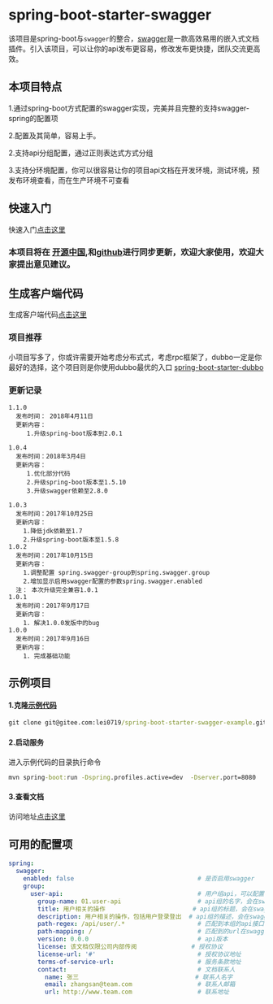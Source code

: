 # spring-boot-starter-swagger
该项目是spring-boot与`swagger`的整合，[swagger](https://swagger.io/)是一款高效易用的嵌入式文档插件。引入该项目，可以让你的api发布更容易，修改发布更快捷，团队交流更高效。

## 本项目特点
1.通过spring-boot方式配置的swagger实现，完美并且完整的支持swagger-spring的配置项

2.配置及其简单，容易上手。

2.支持api分组配置，通过正则表达式方式分组

3.支持分环境配置，你可以很容易让你的项目api文档在开发环境，测试环境，预发布环境查看，而在生产环境不可查看

## 快速入门
快速入门[点击这里](http://blog.csdn.net/hulei19900322/article/details/78107516)

### 本项目将在 [开源中国](https://gitee.com/reger/spring-boot-starter-swagger),和[github](https://github.com/halober/spring-boot-starter-swagger)进行同步更新，欢迎大家使用，欢迎大家提出意见建议。
## 生成客户端代码
生成客户端代码[点击这里](http://blog.csdn.net/hulei19900322/article/details/78107874)

### 项目推荐
小项目写多了，你或许需要开始考虑分布式式，考虑rpc框架了，dubbo一定是你最好的选择，这个项目则是你使用dubbo最优的入口 [spring-boot-starter-dubbo](https://gitee.com/reger/spring-boot-starter-dubbo)

### 更新记录
```
1.1.0
  发布时间： 2018年4月11日
  更新内容： 
     1.升级spring-boot版本到2.0.1

1.0.4
  发布时间：2018年3月4日
  更新内容：
     1.优化部分代码
     2.升级spring-boot版本至1.5.10
     3.升级swagger依赖至2.8.0

1.0.3
  发布时间：2017年10月25日
  更新内容：
    1.降低jdk依赖至1.7
    2.升级spring-boot版本至1.5.8
1.0.2
  发布时间：2017年10月15日
  更新内容：
    1.调整配置 spring.swagger-group到spring.swagger.group
    2.增加显示启用swagger配置的参数spring.swagger.enabled
  注： 本次升级完全兼容1.0.1
1.0.1
  发布时间：2017年9月17日 
  更新内容：
    1. 解决1.0.0发版中的bug
1.0.0
  发布时间：2017年9月16日
  更新内容：
    1. 完成基础功能

```
## 示例项目
#### 1.克隆[示例代码](https://gitee.com/lei0719/spring-boot-starter-swagger-example)
```cmd
git clone git@gitee.com:lei0719/spring-boot-starter-swagger-example.git
```
#### 2.启动服务
进入示例代码的目录执行命令
```cmd
mvn spring-boot:run -Dspring.profiles.active=dev  -Dserver.port=8080
```
#### 3.查看文档
访问地址[点击这里](http://127.0.0.1:8080/swagger-ui.html)

## 可用的配置项
```yml
spring:
  swagger:
    enabled: false                                  # 是否启用swagger
    group:
      user-api:                                     # 用户组api，可以配置多个组
        group-name: 01.user-api                     # api组的名字，会在swagger-ui的api下拉列表中显示；组名前的序号，多个组可以排序；最好不要写中文
        title: 用户相关的操作                        # api组的标题，会在swagger-ui的标题处显示
        description: 用户相关的操作，包括用户登录登出  # api组的描述，会在swagger-ui的描述中显示
        path-regex: /api/user/.*                    # 匹配到本组的api接口，匹配uri，可以用用正则表达式
        path-mapping: /                             # 匹配到的url在swagger中测试请求时加的url前缀
        version: 0.0.0                              # api版本
        license: 该文档仅限公司内部传阅               # 授权协议
        license-url: '#'                            # 授权协议地址
        terms-of-service-url:                       # 服务条款地址
        contact:                                    # 文档联系人
          name: 张三                                # 联系人名字
          email: zhangsan@team.com                  # 联系人邮箱
          url: http://www.team.com                  # 联系地址
```
